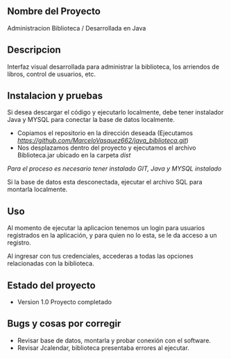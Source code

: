 ## Nombre del Proyecto

Administracion Biblioteca / Desarrollada en Java

## Descripcion

Interfaz visual desarrollada para administrar la biblioteca, los arriendos de libros, control de usuarios, etc. 

## Instalacion y pruebas

Si desea descargar el código y ejecutarlo localmente, debe tener instalador Java y MYSQL para conectar la base de datos localmente.

- Copiamos el repositorio en la dirección deseada (Ejecutamos *https://github.com/MarceloVasquez662/java_biblioteca.git*)
- Nos desplazamos dentro del proyecto y ejecutamos el archivo Biblioteca.jar ubicado en la carpeta *dist*

*Para el proceso es necesario tener instalado GIT, Java y MYSQL instalado*

Si la base de datos esta desconectada, ejecutar el archivo SQL para montarla localmente.


## Uso

Al momento de ejecutar la aplicacion tenemos un login para usuarios registrados en la aplicación, y para quien no lo esta, se le da acceso a un registro.

Al ingresar con tus credenciales, accederas a todas las opciones relacionadas con la biblioteca. 

## Estado del proyecto

- Version 1.0
Proyecto completado 

## Bugs y cosas por corregir

- Revisar base de datos, montarla y probar conexión con el software. 
- Revisar Jcalendar, biblioteca presentaba errores al ejecutar.
